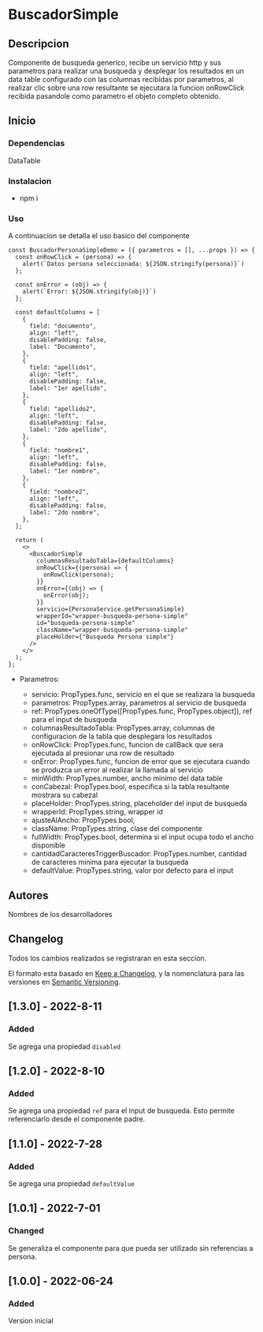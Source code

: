# BuscadorSimple

## Descripcion

Componente de busqueda generico, recibe un servicio http y sus parametros para realizar una busqueda y desplegar los resultados en un data table configurado con las columnas recibidas por parametros, al realizar clic sobre una row resultante se ejecutara la funcion onRowClick recibida pasandole como parametro el objeto completo obtenido.

## Inicio

### Dependencias

DataTable

### Instalacion

- npm i

### Uso

A continuacion se detalla el uso basico del componente

```
const BuscadorPersonaSimpleDemo = ({ parametros = [], ...props }) => {
  const onRowClick = (persona) => {
    alert(`Datos persona seleccionada: ${JSON.stringify(persona)}`)
  };

  const onError = (obj) => {
    alert(`Error: ${JSON.stringify(obj)}`)
  };

  const defaultColumns = [
    {
      field: "documento",
      align: "left",
      disablePadding: false,
      label: "Documento",
    },
    {
      field: "apellido1",
      align: "left",
      disablePadding: false,
      label: "1er apellido",
    },
    {
      field: "apellido2",
      align: "left",
      disablePadding: false,
      label: "2do apellido",
    },
    {
      field: "nombre1",
      align: "left",
      disablePadding: false,
      label: "1er nombre",
    },
    {
      field: "nombre2",
      align: "left",
      disablePadding: false,
      label: "2do nombre",
    },
  ];

  return (
    <>
      <BuscadorSimple
        columnasResultadoTabla={defaultColumns}
        onRowClick={(persona) => {
          onRowClick(persona);
        }}
        onError={(obj) => {
          onError(obj);
        }}
        servicio={PersonaService.getPersonaSimple}
        wrapperId="wrapper-busqueda-persona-simple"
        id="busqueda-persona-simple"
        className="wrapper-busqueda-persona-simple"
        placeHolder={"Busqueda Persona simple"}
      />
    </>
  );
};
```

- Parametros:

  - servicio: PropTypes.func, servicio en el que se realizara la busqueda
  - parametros: PropTypes.array, parametros al servicio de busqueda
  - ref: PropTypes.oneOfType([PropTypes.func, PropTypes.object]), ref para el input de busqueda
  - columnasResultadoTabla: PropTypes.array, columnas de configuracion de la tabla que desplegara los resultados
  - onRowClick: PropTypes.func, funcion de callBack que sera ejecutada al presionar una row de resultado
  - onError: PropTypes.func, funcion de error que se ejecutara cuando se produzca un error al realizar la llamada al servicio
  - minWidth: PropTypes.number, ancho minimo del data table
  - conCabezal: PropTypes.bool, especifica si la tabla resultante mostrara su cabezal
  - placeHolder: PropTypes.string, placeholder del input de busqueda
  - wrapperId: PropTypes.string, wrapper id
  - ajusteAlAncho: PropTypes.bool,
  - className: PropTypes.string, clase del componente
  - fullWidth: PropTypes.bool, determina si el input ocupa todo el ancho disponible
  - cantidadCaracteresTriggerBuscador: PropTypes.number, cantidad de caracteres minima para ejecutar la busqueda
  - defaultValue: PropTypes.string, valor por defecto para el input

## Autores

Nombres de los desarrolladores

## Changelog

Todos los cambios realizados se registraran en esta seccion.

El formato esta basado en [Keep a Changelog](https://keepachangelog.com/en/1.0.0/),
y la nomenclatura para las versiones en [Semantic Versioning](https://semver.org/spec/v2.0.0.html).

## [1.3.0] - 2022-8-11

### Added

Se agrega una propiedad `disabled`

## [1.2.0] - 2022-8-10

### Added

Se agrega una propiedad `ref` para el input de busqueda. Esto permite referenciarlo desde el componente padre.

## [1.1.0] - 2022-7-28

### Added

Se agrega una propiedad `defaultValue`

## [1.0.1] - 2022-7-01

### Changed

Se generaliza el componente para que pueda ser utilizado sin referencias a persona.

## [1.0.0] - 2022-06-24

### Added

Version inicial
